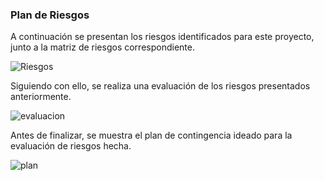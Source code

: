 ### Plan de Riesgos

A continuación se presentan los riesgos identificados para este proyecto, junto a la matriz de riesgos correspondiente.

![Riesgos](https://user-images.githubusercontent.com/62029314/80930289-ab731e00-8d80-11ea-840b-0c97a5f5fb44.PNG)

Siguiendo con ello, se realiza una evaluación de los riesgos presentados anteriormente.

![evaluacion](https://user-images.githubusercontent.com/62029314/80930290-ae6e0e80-8d80-11ea-9747-6d5c42ff100e.PNG)

Antes de finalizar, se muestra el plan de contingencia ideado para la evaluación de riesgos hecha.

![plan](https://user-images.githubusercontent.com/62029314/80930299-baf26700-8d80-11ea-875e-91d5257f8f2e.PNG)
